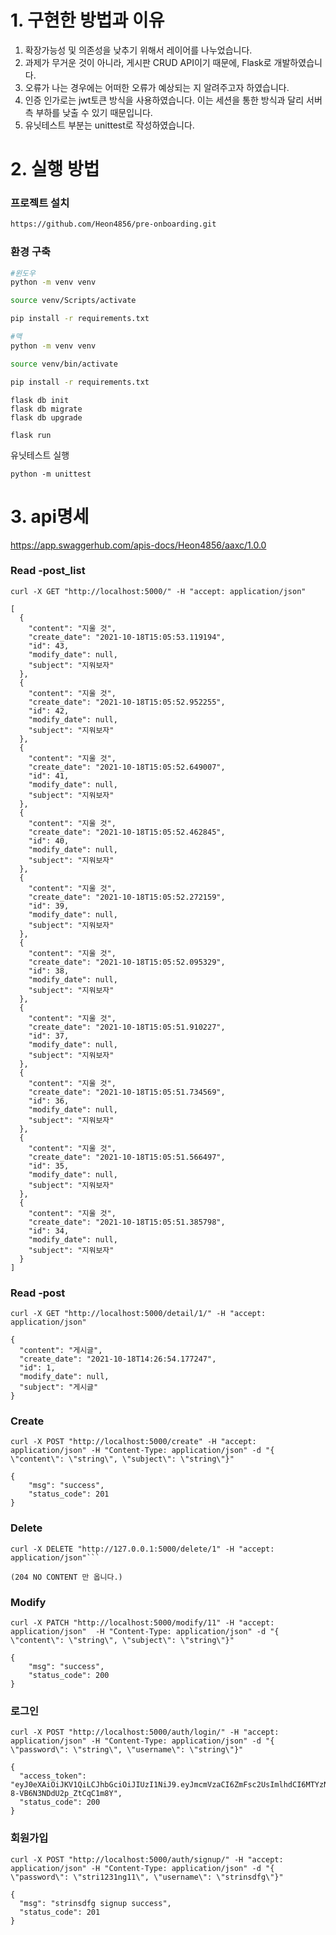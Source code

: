 # 1. 구현한 방법과 이유
1. 확장가능성 및 의존성을 낮추기 위해서 레이어를 나누었습니다.
2. 과제가 무거운 것이 아니라, 게시판 CRUD API이기 때문에, Flask로 개발하였습니다.
3. 오류가 나는 경우에는 어떠한 오류가 예상되는 지 알려주고자 하였습니다.
4. 인증 인가로는 jwt토큰 방식을 사용하였습니다. 이는 세션을 통한 방식과 달리 서버측 부하를 낮출 수 있기 때문입니다.
5. 유닛테스트 부분는 unittest로 작성하였습니다.


# 2. 실행 방법

### 프로젝트 설치

```bash
https://github.com/Heon4856/pre-onboarding.git
```

 ### 환경 구축

```bash
#윈도우
python -m venv venv

source venv/Scripts/activate

pip install -r requirements.txt
```

```bash
#맥
python -m venv venv

source venv/bin/activate

pip install -r requirements.txt
```

```shell
flask db init
flask db migrate
flask db upgrade
```

```shell
flask run
```

유닛테스트 실행
```shell
python -m unittest
```




# 3. api명세
https://app.swaggerhub.com/apis-docs/Heon4856/aaxc/1.0.0


### Read -post_list
```shell
curl -X GET "http://localhost:5000/" -H "accept: application/json"

[
  {
    "content": "지울 것",
    "create_date": "2021-10-18T15:05:53.119194",
    "id": 43,
    "modify_date": null,
    "subject": "지워보자"
  },
  {
    "content": "지울 것",
    "create_date": "2021-10-18T15:05:52.952255",
    "id": 42,
    "modify_date": null,
    "subject": "지워보자"
  },
  {
    "content": "지울 것",
    "create_date": "2021-10-18T15:05:52.649007",
    "id": 41,
    "modify_date": null,
    "subject": "지워보자"
  },
  {
    "content": "지울 것",
    "create_date": "2021-10-18T15:05:52.462845",
    "id": 40,
    "modify_date": null,
    "subject": "지워보자"
  },
  {
    "content": "지울 것",
    "create_date": "2021-10-18T15:05:52.272159",
    "id": 39,
    "modify_date": null,
    "subject": "지워보자"
  },
  {
    "content": "지울 것",
    "create_date": "2021-10-18T15:05:52.095329",
    "id": 38,
    "modify_date": null,
    "subject": "지워보자"
  },
  {
    "content": "지울 것",
    "create_date": "2021-10-18T15:05:51.910227",
    "id": 37,
    "modify_date": null,
    "subject": "지워보자"
  },
  {
    "content": "지울 것",
    "create_date": "2021-10-18T15:05:51.734569",
    "id": 36,
    "modify_date": null,
    "subject": "지워보자"
  },
  {
    "content": "지울 것",
    "create_date": "2021-10-18T15:05:51.566497",
    "id": 35,
    "modify_date": null,
    "subject": "지워보자"
  },
  {
    "content": "지울 것",
    "create_date": "2021-10-18T15:05:51.385798",
    "id": 34,
    "modify_date": null,
    "subject": "지워보자"
  }
]
```

### Read -post

```shell
curl -X GET "http://localhost:5000/detail/1/" -H "accept: application/json"
```

```shell
{
  "content": "게시글",
  "create_date": "2021-10-18T14:26:54.177247",
  "id": 1,
  "modify_date": null,
  "subject": "게시글"
}
```

### Create
```shell
curl -X POST "http://localhost:5000/create" -H "accept: application/json" -H "Content-Type: application/json" -d "{ \"content\": \"string\", \"subject\": \"string\"}"
```
```shell
{
    "msg": "success",
    "status_code": 201
}
```

### Delete
```shell
curl -X DELETE "http://127.0.0.1:5000/delete/1" -H "accept: application/json"```
```
```shell
(204 NO CONTENT 만 옵니다.)
```

### Modify
```shell
curl -X PATCH "http://localhost:5000/modify/11" -H "accept: application/json"  -H "Content-Type: application/json" -d "{ \"content\": \"string\", \"subject\": \"string\"}"
```
```shell
{
    "msg": "success",
    "status_code": 200
}
```

### 로그인
```shell
curl -X POST "http://localhost:5000/auth/login/" -H "accept: application/json" -H "Content-Type: application/json" -d "{ \"password\": \"string\", \"username\": \"string\"}"
```

```shell
{
  "access_token": "eyJ0eXAiOiJKV1QiLCJhbGciOiJIUzI1NiJ9.eyJmcmVzaCI6ZmFsc2UsImlhdCI6MTYzNDU0MzY4MSwianRpIjoiMTE3NzcyMmUtNmQ0MS00M2Y2LTg5YTktZGI0YTBlYTZlZmEwIiwidHlwZSI6ImFjY2VzcyIsInN1YiI6NCwibmJmIjoxNjM0NTQzNjgxLCJleHAiOjE2MzQ1NDQ1ODF9.-22JE3F9LySXfKdKByS-8-VB6N3NDdU2p_ZtCqC1m8Y",
  "status_code": 200
}
```

### 회원가입
```shell
curl -X POST "http://localhost:5000/auth/signup/" -H "accept: application/json" -H "Content-Type: application/json" -d "{ \"password\": \"stri1231ng11\", \"username\": \"strinsdfg\"}"
```
```shell
{
  "msg": "strinsdfg signup success",
  "status_code": 201
}
```

